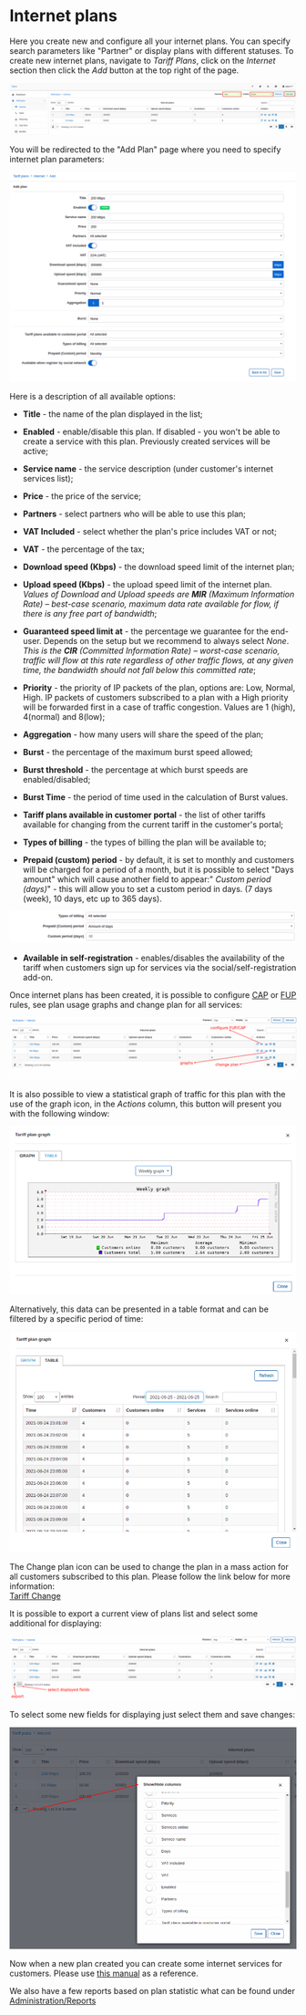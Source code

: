 Internet plans
==============

 Here you create new and configure all your internet plans. You can specify search parameters like "Partner" or display plans with different statuses. To create new internet plans, navigate to  _Tariff Plans_, click on the _Internet_ section then click the _Add_ button at the top right of the page.

![tariff_internet](list.png)

You will be redirected to the "Add Plan" page where you need to specify internet plan parameters:

![create_plan.png](add.png)

Here is a description of all available options:

* **Title** - the name of the plan displayed in the list;

* **Enabled** - enable/disable this plan. If disabled - you won't be able to create a service with this plan. Previously created services will be active;

* **Service name** - the service description (under customer's internet services list);

* **Price** - the price of the service;

* **Partners** - select partners who will be able to use this plan;

* **VAT Included** - select whether the plan's price includes VAT or not;

* **VAT** - the percentage of the tax;

* **Download speed (Kbps)** - the download speed limit of the internet plan;

* **Upload speed (Kbps)** - the upload speed limit of the internet plan.<br> *Values of Download and Upload speeds are **MIR** (Maximum Information Rate) – best-case scenario, maximum data rate available for flow, if there is any free part of bandwidth*;

* **Guaranteed speed limit at** - the percentage we guarantee for the end-user. Depends on the setup but we recommend to always select *None*. *This is the **CIR** (Committed Information Rate) – worst-case scenario, traffic will flow at this rate regardless of other traffic flows, at any given time, the bandwidth should not fall below this committed rate*;

* **Priority** - the priority of IP packets of the plan, options are: Low, Normal, High. IP packets of customers subscribed to a plan with a High priority will be forwarded first in a case of traffic congestion. Values are 1 (high), 4(normal) and 8(low);

* **Aggregation** - how many users will share the speed of the plan;

* **Burst** - the percentage of the maximum  burst speed allowed;
 * **Burst threshold** - the percentage at which burst speeds are enabled/disabled;
 * **Burst Time** - the period of time used in the calculation of Burst values.


* **Tariff plans available in customer portal** - the list of other tariffs available for changing from the current tariff in the customer's portal;

* **Types of billing** - the types of billing the plan will be available to;

* **Prepaid (custom) period** - by default, it is set to monthly and customers will be charged for a period of a month, but it is possible to select "Days amount" which will cause another field to appear:" _Custom period (days)_" - this will allow you to set a custom period in days. (7 days (week), 10 days, etc up to 365 days).

![prepaid_custom.png](prepaid_custom_period.png)

* **Available in self-registration** -  enables/disables the availability of the tariff when customers sign up for services via the social/self-registration add-on.

Once internet plans has been created, it is possible to configure [CAP](configuring_tariff_plans/capped_plans/capped_plans.md) or [FUP](configuring_tariff_plans/fair_usage_policy/fair_usage_policy.md) rules, see plan usage graphs and change plan for all services:

![actions](actions.png)

It is also possible to view a statistical graph of traffic for this plan with the use of the graph icon, in the *Actions* column, this button will present you with the following window:

![graph](graph_1.png)

Alternatively, this data can be presented in a table format and can be filtered by a specific period of time:

![Table](graph_2.png)

The Change plan icon can be used to change the plan in a mass action for all customers subscribed to this plan. Please follow the link below for more information:<br>
[Tariff Change](configuring_tariff_plans/tariff_change/tariff_change.md)

It is possible to export a current view of plans list and select some additional for displaying:

![export](export.png)

To select some new fields for displaying just select them and save changes:

![fields](select_fields.png)

Now when a new plan created you can create some internet services for customers. Please use [this manual](../../customer_management/customer_services/customer_services.md) as a reference.

We also have a few reports based on plan statistic what can be found under [Administration/Reports](administration/reports/reports.md)
